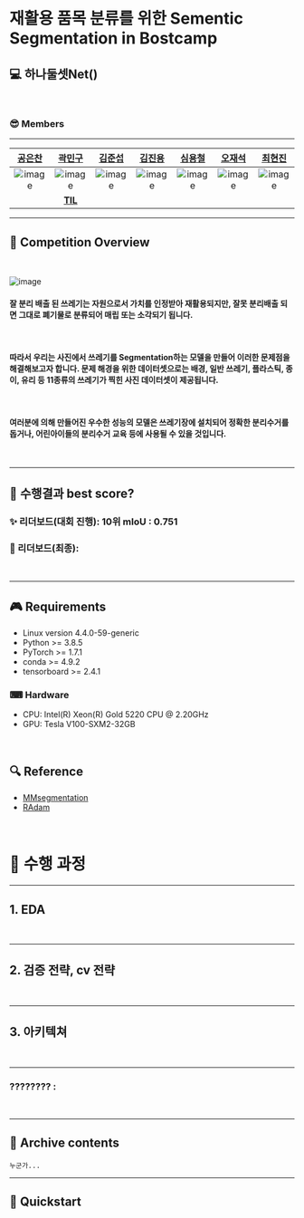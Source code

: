 # 재활용 품목 분류를 위한 Sementic Segmentation in Bostcamp

## 💻 하나둘셋Net()
<br>

### 😎 Members
___
| [공은찬](https://github.com/Chanchan2) | [곽민구](https://github.com/deokgu) | [김준섭](https://github.com/Aweseop) | [김진용](https://github.com/Kim-jy0819) | [심용철](https://github.com/ShimYCh) | [오재석](https://github.com/dmole20) | [최현진](https://github.com/hyeonjini) |
| :-: | :-: | :-: | :-: | :-: | :-: | :-: |
| ![image](https://user-images.githubusercontent.com/35412566/138591221-5c2b12cc-c2db-4679-892f-a0aa034cdf77.png) | ![image](https://user-images.githubusercontent.com/35412566/138591171-7b883dcd-7b83-492e-a251-9eb2960d6e62.png) | ![image](https://user-images.githubusercontent.com/35412566/138591221-5c2b12cc-c2db-4679-892f-a0aa034cdf77.png)|![image](https://user-images.githubusercontent.com/35412566/138591221-5c2b12cc-c2db-4679-892f-a0aa034cdf77.png) |![image](https://user-images.githubusercontent.com/35412566/138591221-5c2b12cc-c2db-4679-892f-a0aa034cdf77.png) |![image](https://user-images.githubusercontent.com/35412566/138591221-5c2b12cc-c2db-4679-892f-a0aa034cdf77.png) |![image](https://user-images.githubusercontent.com/35412566/138591221-5c2b12cc-c2db-4679-892f-a0aa034cdf77.png) |
| | [**TIL**](https://github.com/deokgu/deokgu/wiki)| | | | | | 

___
## 🔎 Competition Overview 
<br>

 ![image](https://user-images.githubusercontent.com/35412566/139359859-ea1469d8-8bd9-41f3-b09e-4b190ab795db.png)

#### 잘 분리 배출 된 쓰레기는 자원으로서 가치를 인정받아 재활용되지만, 잘못 분리배출 되면 그대로 폐기물로 분류되어 매립 또는 소각되기 됩니다.
<br>

#### 따라서 우리는 사진에서 쓰레기를 Segmentation하는 모델을 만들어 이러한 문제점을 해결해보고자 합니다. 문제 해경을 위한 데이터셋으로는 배경, 일반 쓰레기, 플라스틱, 종이, 유리 등 11종류의 쓰레기가 찍힌 사진 데이터셋이 제공됩니다. 
<br>

#### 여러분에 의해 만들어진 우수한 성능의 모델은 쓰레기장에 설치되어 정확한 분리수거를 돕거나, 어린아이들의 분리수거 교육 등에 사용될 수 있을 것입니다.
<br>

___
## 🎉 수행결과 best score? 

### ✨ 리더보드(대회 진행):  **10위**  mIoU : 0.751

### 🎊 리더보드(최종):


<br>

___
## 🎮 Requirements
- Linux version 4.4.0-59-generic
- Python >= 3.8.5
- PyTorch >= 1.7.1
- conda >= 4.9.2
- tensorboard >= 2.4.1
### ⌨ Hardware
- CPU: Intel(R) Xeon(R) Gold 5220 CPU @ 2.20GHz
- GPU: Tesla V100-SXM2-32GB
<br>

## 🔍 Reference
- [MMsegmentation](https://github.com/open-mmlab/mmsegmentation)
- [RAdam](https://github.com/LiyuanLucasLiu/RAdam/blob/master/radam/radam.py)
<br>

# 🔨 수행 과정 

___
## 1. EDA
<br>

___
## 2. 검증 전략, cv 전략

<br>

___
## 3. 아키텍쳐

<br>

___
### ????????    : 


<br>

___
## 📂 Archive contents
```
누군가... 
```
___
## 🛒 Quickstart